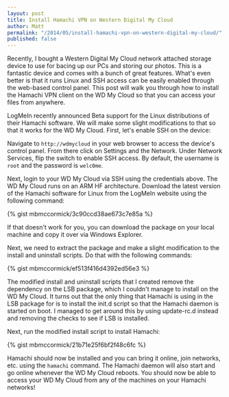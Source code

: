 ```yaml
---
layout: post
title: Install Hamachi VPN on Western Digital My Cloud
author: Matt
permalink: "/2014/05/install-hamachi-vpn-on-western-digital-my-cloud/"
published: false
---
```


Recently, I bought a Western Digital My Cloud network attached storage device to use for bacing up our PCs and storing our photos. This is a fantastic device and comes with a bunch of great features. What's even better is that it runs Linux and SSH access can be easily enabled through the web-based control panel. This post will walk you through how to install the Hamachi VPN client on the WD My Cloud so that you can access your files from anywhere.

LogMeIn recently announced Beta support for the Linux distributions of their Hamachi software. We will make some slight modifications to that so that it works for the WD My Cloud. First, let's enable SSH on the device:

Navigate to `http://wdmycloud` in your web browser to access the device's control panel. From there click on Settings and the Network. Under Network Services, flip the switch to enable SSH access. By default, the username is `root` and the password is `welc0me`.

Next, login to your WD My Cloud via SSH using the credentials above. The WD My Cloud runs on an ARM HF architecture. Download the latest version of the Hamachi software for Linux from the LogMeIn website using the following command:

{% gist mbmccormick/3c90ccd38ae673c7e85a %}

If that doesn't work for you, you can download the package on your local machine and copy it over via Windows Explorer.

Next, we need to extract the package and make a slight modification to the install and uninstall scripts. Do that with the following commands:

{% gist mbmccormick/ef513f416d4392ed56e3 %}

The modified install and uninstall scripts that I created remove the dependency on the LSB package, which I couldn't manage to install on the WD My Cloud. It turns out that the only thing that Hamachi is using in the LSB package for is to install the init.d script so that the Hamachi daemon is started on boot. I managed to get around this by using update-rc.d instead and removing the checks to see if LSB is installed.

Next, run the modified install script to install Hamachi:

{% gist mbmccormick/21b71e25f6bf2f48c6fc %}

Hamachi should now be installed and you can bring it online, join networks, etc. using the `hamachi` command. The Hamachi daemon will also start and go online whenever the WD My Cloud reboots. You should now be able to access your WD My Cloud from any of the machines on your Hamachi networks!